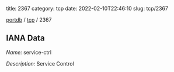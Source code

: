 title: 2367
category: tcp
date: 2022-02-10T22:46:10
slug: tcp/2367

[portdb](/) / [tcp](/category/tcp.html) / 2367


## IANA Data

_Name:_ service-ctrl

_Description:_ Service Control


